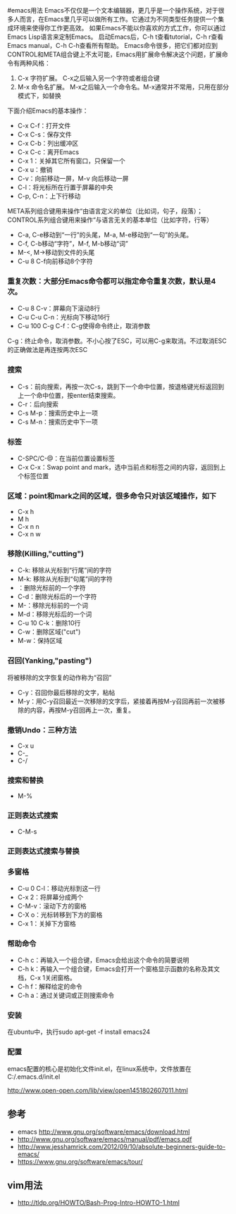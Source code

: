 #emacs用法
Emacs不仅仅是一个文本编辑器，更几乎是一个操作系统，对于很多人而言，在Emacs里几乎可以做所有工作。它通过为不同类型任务提供一个集成环境来使得你工作更高效。
如果Emacs不能以你喜欢的方式工作，你可以通过Emacs Lisp语言来定制Emacs。
启动Emacs后，C-h t查看tutorial，C-h r查看Emacs manual，C-h C-h查看所有帮助。
Emacs命令很多，把它们都对应到CONTROL和META组合键上不太可能，Emacs用扩展命令解决这个问题，扩展命令有两种风格：
 1. C-x 字符扩展。 C-x之后输入另一个字符或者组合键
 2. M-x 命令名扩展。 M-x之后输入一个命令名。M-x通常并不常用，只用在部分模式下，如替换

下面介绍Emacs的基本操作：
 - C-x C-f：打开文件
 - C-x C-s：保存文件
 - C-x C-b：列出缓冲区
 - C-x C-c：离开Emacs
 - C-x 1：关掉其它所有窗口，只保留一个
 - C-x u：撤销
 - C-v：向前移动一屏，M-v 向后移动一屏
 - C-l：将光标所在行置于屏幕的中央
 - C-p, C-n：上下行移动

META系列组合键用来操作“由语言定义的单位（比如词，句子，段落）；CONTROL系列组合键用来操作“与语言无关的基本单位（比如字符，行等）
 - C-a, C-e移动到“一行”的头尾，M-a, M-e移动到“一句”的头尾。
 - C-f, C-b移动“字符”，M-f, M-b移动“词”
 - M-<, M->移动到文件的头尾
 - C-u 8 C-f向前移动8个字符

### 重复次数：大部分Emacs命令都可以指定命令重复次数，默认是4次。 
 - C-u 8 C-v：屏幕向下滚动8行
 - C-u C-u C-n：光标向下移动16行
 - C-u 100 C-g C-f：C-g使得命令终止，取消参数

C-g：终止命令，取消参数。不小心按了ESC，可以用C-g来取消。不过取消ESC的正确做法是再连按两次ESC

### 搜索
 - C-s：前向搜索，再按一次C-s，跳到下一个命中位置，按退格键光标返回到上一个命中位置，按enter结束搜索。
 - C-r：后向搜索
 - C-s M-p：搜索历史中上一项
 - C-s M-n：搜索历史中下一项

### 标签
 - C-SPC/C-@：在当前位置设置标签
 - C-x C-x：Swap point and mark，选中当前点和标签之间的内容，返回到上个标签位置

### 区域：point和mark之间的区域，很多命令只对该区域操作，如下
 - C-x h
 - M h
 - C-x n n
 - C-x n w

### 移除(Killing,"cutting")
 - C-k: 移除从光标到“行尾”间的字符
 - M-k: 移除从光标到“句尾”间的字符
 - <Delback>：删除光标前的一个字符
 - C-d：删除光标后的一个字符
 - M-<Delback>：移除光标前的一个词
 - M-d：移除光标后的一个词
 - C-u 10 C-k：删除10行
 - C-w：删除区域("cut")
 - M-w：保持区域

### 召回(Yanking,"pasting")
将被移除的文字恢复的动作称为“召回”
 - C-y：召回你最后移除的文字，粘帖
 - M-y：用C-y召回最近一次移除的文字后，紧接着再按M-y召回再前一次被移除的内容，再按M-y召回再上一次，重复。

### 撤销Undo：三种方法
 - C-x u
 - C-_
 - C-/

### 搜索和替换
 - M-% 

### 正则表达式搜索
 - C-M-s

### 正则表达式搜索与替换
 
### 多窗格
 - C-u 0 C-l：移动光标到这一行
 - C-x 2：将屏幕分成两个
 - C-M-v：滚动下方的窗格
 - C-X o：光标转移到下方的窗格
 - C-x 1：关掉下方窗格
### 帮助命令
 - C-h c：再输入一个组合键，Emacs会给出这个命令的简要说明
 - C-h k：再输入一个组合键，Emacs会打开一个窗格显示函数的名称及其文档，C-x 1关闭窗格。
 - C-h f：解释给定的命令
 - C-h a：通过关键词或正则搜索命令

### 安装
在ubuntu中，执行sudo apt-get -f install emacs24
### 配置
emacs配置的核心是初始化文件init.el，在linux系统中，文件放置在C:/.emacs.d/init.el

http://www.open-open.com/lib/view/open1451802607011.html

## 参考
 - emacs http://www.gnu.org/software/emacs/download.html
 - http://www.gnu.org/software/emacs/manual/pdf/emacs.pdf
 - http://www.jesshamrick.com/2012/09/10/absolute-beginners-guide-to-emacs/
 - https://www.gnu.org/software/emacs/tour/

## vim用法
 - http://tldp.org/HOWTO/Bash-Prog-Intro-HOWTO-1.html

